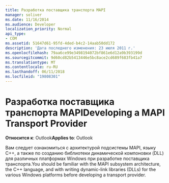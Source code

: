```yaml
---
title: Разработка поставщика транспорта MAPI
manager: soliver
ms.date: 11/16/2014
ms.audience: Developer
localization_priority: Normal
api_type:
- COM
ms.assetid: 51647d61-95fd-4ded-b4c2-14aab50dd172
description: 'Дата последнего изменения: 23 июля 2011 г.'
ms.openlocfilehash: 79aa6ce99e3498194072bf861e6d12a9b393199d
ms.sourcegitcommit: 9d60cd82b5413446e5bc8ace2cd689f683fb41a7
ms.translationtype: MT
ms.contentlocale: ru-RU
ms.lasthandoff: 06/11/2018
ms.locfileid: "19808301"
---
```

# <a name="developing-a-mapi-transport-provider"></a><span data-ttu-id="1bae7-103">Разработка поставщика транспорта MAPI</span><span class="sxs-lookup"><span data-stu-id="1bae7-103">Developing a MAPI Transport Provider</span></span>

  
  
<span data-ttu-id="1bae7-104">**Относится к**: Outlook</span><span class="sxs-lookup"><span data-stu-id="1bae7-104">**Applies to**: Outlook</span></span> 
  
<span data-ttu-id="1bae7-105">Вам следует ознакомиться с архитектурой подсистемы MAPI, языку C++, а также по созданию библиотеки динамической компоновки (DLL) для различных платформах Windows при разработке поставщика транспорта.</span><span class="sxs-lookup"><span data-stu-id="1bae7-105">You should be familiar with the MAPI subsystem architecture, the C++ language, and with writing dynamic-link libraries (DLLs) for the various Windows platforms before developing a transport provider.</span></span>
  

